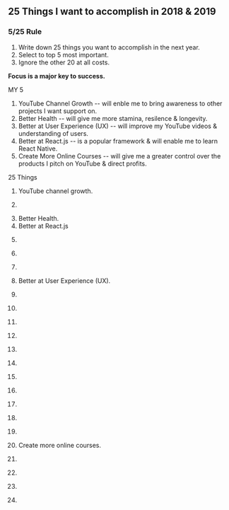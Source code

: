 ## 25 Things I want to accomplish in 2018 & 2019

### 5/25 Rule
1. Write down 25 things you want to accomplish in the next year.
1. Select to top 5 most important.
1. Ignore the other 20 at all costs.

**Focus is a major key to success.**

MY 5 <br>
1. YouTube Channel Growth -- will enble me to bring awareness to other projects I want support on.
1. Better Health -- will give me more stamina, resilence & longevity.
1. Better at User Experience (UX) -- will improve my YouTube videos & understanding of users.
1. Better at React.js -- is a popular framework & will enable me to learn React Native.
1. Create More Online Courses -- will give me a greater control over the products I pitch on YouTube & direct profits.

25 Things <br>
1. YouTube channel growth.
1. ~~~Instagram account growth.~~~
1. Better Health.
1. Better at React.js
1. ~~~Better at Vue.js~~~
1. ~~~Better at Angular.js~~~
1. ~~~Better at Design & illustraction.~~~
1. Better at User Experience (UX).
1. ~~~Get contributors for Spak Media Repos.~~~
1. ~~~Spak.co growth.~~~
1. ~~~Twitter account growth.~~~
1. ~~~A rewarding romantic relationship.~~~
1. ~~~Coach Jr/Newbie Programmers.~~~
1. ~~~Better at Django.~~~
1. ~~~Better at RoR.~~~
1. ~~~Learn Larevel.~~~
1. ~~~Make a podcast.~~~
1. ~~~Travel the world.~~~
1. ~~~Learn a new language.~~~
1. Create more online courses.
1. ~~~Better at computer science.~~~
1. ~~~DevGains.com growth.~~~
1. ~~~ListLink.me growth.~~~
1. ~~~Market #301DaysOfCode.~~~